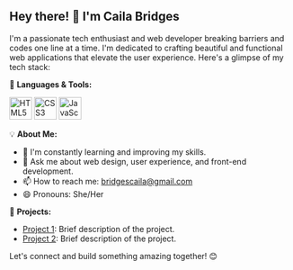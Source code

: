 ## Hey there! 👋 I'm Caila Bridges

I'm a passionate tech enthusiast and web developer breaking barriers and codes one line at a time. I'm dedicated to crafting beautiful and functional web applications that elevate the user experience. Here's a glimpse of my tech stack:

🚀 **Languages & Tools:**
<p align="left">
  <img src="https://img.icons8.com/color/48/000000/html-5.png" alt="HTML5" width="40" height="40"/>
  <img src="https://img.icons8.com/color/48/000000/css3.png" alt="CSS3" width="40" height="40"/>
  <img src="https://img.icons8.com/color/48/000000/javascript.png" alt="JavaScript" width="40" height="40"/>
</p>

💡 **About Me:**
- 🌱 I'm constantly learning and improving my skills.
- 💬 Ask me about web design, user experience, and front-end development.
- 📫 How to reach me: [bridgescaila@gmail.com](mailto:bridgescaila@gmail.com)
- 😄 Pronouns: She/Her

🌟 **Projects:**
- [Project 1](https://github.com/YourUsername/Project1): Brief description of the project.
- [Project 2](https://github.com/YourUsername/Project2): Brief description of the project.

Let's connect and build something amazing together! 😊

